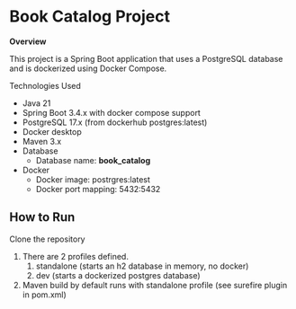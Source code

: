 # Book Catalog Project
**Overview**

This project is a Spring Boot application that uses a PostgreSQL database and is dockerized using Docker Compose.

Technologies Used
- Java 21
- Spring Boot 3.4.x with docker compose support
- PostgreSQL 17.x (from dockerhub postgres:latest)
- Docker desktop
- Maven 3.x
- Database
  - Database name: **book_catalog**
- Docker
  - Docker image: postrgres:latest
  - Docker port mapping: 5432:5432

## How to Run
Clone the repository
1. There are 2 profiles defined.
   1. standalone (starts an h2 database in memory, no docker)
   2. dev (starts a dockerized postgres database)
1. Maven build by default runs with standalone profile (see surefire plugin in pom.xml)
